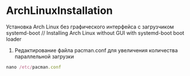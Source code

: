 # ArchLinuxInstallation
Установка Arch Linux без графического интерфейса с загрузчиком systemd-boot // Installing Arch Linux without GUI with systemd-boot boot loader

1. Редактирование файла pacman.conf для увеличения количества параллельной загрузки

```ruby
nano /etc/pacman.conf
```